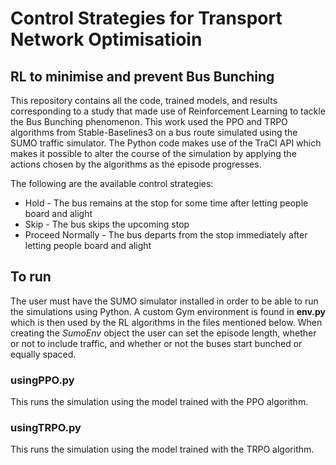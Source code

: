 # Control Strategies for Transport Network Optimisatioin
## RL to minimise and prevent Bus Bunching

This repository contains all the code, trained models, and results corresponding to a study that made use of Reinforcement Learning to tackle the Bus Bunching phenomenon. This work used the PPO and TRPO algorithms from Stable-Baselines3 on a bus route simulated using the SUMO traffic simulator. The Python code makes use of the TraCI API which makes it possible to alter the course of the simulation by applying the actions chosen by the algorithms as the episode progresses. 

The following are the available control strategies:
* Hold - The bus remains at the stop for some time after letting people board and alight
* Skip - The bus skips the upcoming stop
* Proceed Normally - The bus departs from the stop immediately after letting people board and alight

## To run

The user must have the SUMO simulator installed in order to be able to run the simulations using Python. A custom Gym environment is found in **env.py** which is then used by the RL algorithms in the files mentioned below. When creating the <em>SumoEnv</em> object the user can set the episode length, whether or not to include traffic, and whether or not the buses start bunched or equally spaced.

### usingPPO.py
This runs the simulation using the model trained with the PPO algorithm. 

### usingTRPO.py
This runs the simulation using the model trained with the TRPO algorithm. 


